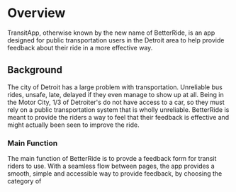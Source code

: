 # Overview

  TransitApp, otherwise known by the new name of BetterRide, is an app designed for public transportation users in the Detroit area to help provide feedback about their ride in a more effective way. 
  
## Background

  The city of Detroit has a large problem with transportation. Unreliable bus rides, unsafe, late, delayed if they even manage to show up at all. Being in the Motor City, 1/3 of Detroiter's do not have access to a car, so they must rely on a public transportation system that is wholly unreliable. BetterRide is meant to provide the riders a way to feel that their feedback is effective and might actually been seen to improve the ride.
  
  ### Main Function
  
  The main function of BetterRide is to provde a feedback form for transit riders to use. With a seamless flow between pages, the app provides a smooth, simple and accessible way to provide feedback, by choosing the category of 
